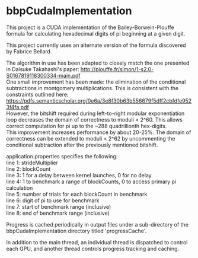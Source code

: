 # bbpCudaImplementation
This project is a CUDA implementation of the Bailey-Borwein-Plouffe formula for calculating hexadecimal digits of pi beginning at a given digit.

This project currently uses an alternate version of the formula discovered by Fabrice Bellard.

The algorithm in use has been adapted to closely match the one presented in Daisuke Takahashi's paper: http://plouffe.fr/simon/1-s2.0-S0167819118300334-main.pdf  
One small improvement has been made: the elimination of the conditional subtractions in montgomery multiplications. This is consistent with the constraints outlined here: https://pdfs.semanticscholar.org/0e6a/3e8f30b63b556679f5dff2cbfdfe9523f4fa.pdf  
However, the bitshift required during left-to-right modular exponentiation loop decreases the domain of correctness to moduli < 2^60. This allows correct computation for pi up to the ~288 quadrillionth hex-digits.  
This improvement increases performance by about 20-25%. The domain of correctness can be extended to moduli < 2^62 by uncommenting the conditional subtraction after the previously mentioned bitshift.

application.properties specifies the following:  
line 1: strideMultiplier  
line 2: blockCount  
line 3: 1 for a delay between kernel launches, 0 for no delay  
line 4: 1 to benchmark a range of blockCounts, 0 to access primary pi calculation  
line 5: number of trials for each blockCount in benchmark  
line 6: digit of pi to use for benchmark  
line 7: start of benchmark range (inclusive)  
line 8: end of benchmark range (inclusive)

Progress is cached periodically in output files under a sub-directory of the bbpCudaImplementation directory titled 'progressCache'.

In addition to the main thread, an individual thread is dispatched to control each GPU, and another thread controls progress tracking and caching.